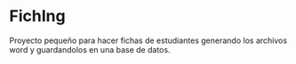 # FichIng
Proyecto pequeño para hacer fichas de estudiantes generando los archivos word y guardandolos en una base de datos.
